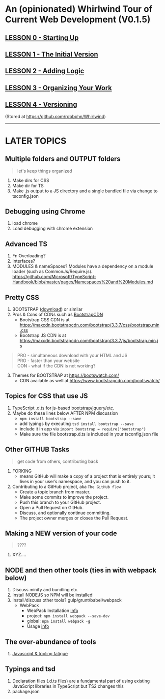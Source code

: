 # An (opinionated) Whirlwind Tour of Current Web Development (V0.1.5)

## [LESSON 0 - Starting Up](https://github.com/robbohn/Whirlwind/blob/master/LESSON00/README.md)

## [LESSON 1 - The Initial Version](https://github.com/robbohn/Whirlwind/blob/master/LESSON01/README.md)

## [LESSON 2 - Adding Logic](https://github.com/robbohn/Whirlwind/blob/master/LESSON02/README.md)

## [LESSON 3 - Organizing Your Work](https://github.com/robbohn/Whirlwind/blob/master/LESSON03/README.md)

## [LESSON 4 - Versioning](https://github.com/robbohn/Whirlwind/blob/master/LESSON04/README.md)


(Stored at <https://github.com/robbohn/Whirlwind>)



---
# LATER TOPICS


## Multiple folders and OUTPUT folders
> let's keep things organized

1. Make dirs for CSS
2. Make dir for TS
3. Make .js output to a JS directory and a single bundled file via change to tsconfig.json  


## Debugging using Chrome

1. load chrome
1. Load debugging with chrome extension


## Advanced TS

1. Fn Overloading? 
1. Interfaces? 
1. MODULES & nameSpaces? Modules have a dependency on a module loader (such as CommonJs/Require.js). https://github.com/Microsoft/TypeScript-Handbook/blob/master/pages/Namespaces%20and%20Modules.md 


## Pretty CSS

1. BOOTSTRAP ([download](http://getbootstrap.com/)) or similar     
2. Pros & Cons of CDNs such as [BootstrapCDN](https://www.bootstrapcdn.com/)
    - Bootstrap CSS CDN is at <https://maxcdn.bootstrapcdn.com/bootstrap/3.3.7/css/bootstrap.min.css>         
    - Bootstrap JS CDN is at <https://maxcdn.bootstrapcdn.com/bootstrap/3.3.7/js/bootstrap.min.js>         
> PRO - simultaneous download with your HTML and JS    
> PRO - faster than your website    
> CON - what if the CDN is not working?    

3. Themes for BOOTSTRAP at <https://bootswatch.com/>    
    - CDN available as well at <https://www.bootstrapcdn.com/bootswatch/>


## Topics for CSS that use JS

1. TypeScript .d.ts for js-based bootstrap/jquery/etc.
1. Maybe do these lines below AFTER NPM discussion
    - `npm install bootstrap --save`    
    - add typings by executing `tsd install bootstrap --save`   
    - include it in app via `import bootstrap = require("bootstrap")` 
    - Make sure the file bootstrap.d.ts is included in your tsconfig.json file 

## Other GITHUB Tasks
> get code from others, contributing back   

1. FORKING
    -  means GitHub will make a copy of a project that is entirely yours; it lives in your user’s namespace, and you can push to it.
3. Contributing to a GitHub project, aka `The GitHub flow`    
    - Create a topic branch from master.
    - Make some commits to improve the project.
    - Push this branch to your GitHub project.
    - Open a Pull Request on GitHub.
    - Discuss, and optionally continue committing.
    - The project owner merges or closes the Pull Request.


## Making a NEW version of your code
> ????  

1. XYZ....



## NODE and then other tools (ties in with webpack below)

1. Discuss minify and bundling etc.
1. Install NODEJS so NPM will be installed
1. Install/discuss other tools? gulp/grunt/babel/webpack
    - WebPack
        - WebPack Installation [info](https://github.com/webpack/webpack)      
        - project: `npm install webpack --save-dev`    
        - global: `npm install webpack -g`      
        - Usage [info](https://webpack.github.io/docs/tutorials/getting-started/)    


## The over-abundance of tools

1. [Javascript & tooling fatigue](https://medium.com/@ericclemmons/javascript-fatigue-48d4011b6fc4) 


## Typings and tsd

1. Declaration files (.d.ts files) are a fundamental part of using existing JavaScript libraries in TypeScript but TS2 changes this
1. package.json
